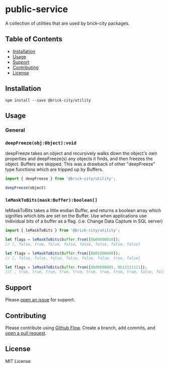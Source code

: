 # public-service

A collection of utilities that are used by brick-city packages.

## Table of Contents

- [Installation](#installation)
- [Usage](#usage)
- [Support](#support)
- [Contributing](#contributing)
- [License](#license)

## Installation

```
npm install --save @brick-city/utility
```


## Usage

### General

### `deepFreeze(obj:Object):void`

deepFreeze takes an object and recursively walks down the object's own properties and deepFreeze(s) any objects it finds, and then freezes the object. Buffers are skipped. This was a drawback of other "deepFreeze" type functions which are tripped up by Buffers.

```javascript
import { deepFreeze } from '@brick-city/utility';

deepFreeze(object)

```

### `leMaskToBits(mask:Buffer):boolean[]`

leMaskToBits takes a little endian Buffer, and returns a boolean array which signifies which bits are set on the Buffer. Use when applications use individual bits of a buffer as a flag. (i.e. Change Data Capture in SQL server)

```javascript
import { leMaskToBits } from '@brick-city/utility';

let flags = leMaskToBits(Buffer.from([0b00000010]);
// [, false, true, false, false, false, false, false, false]

let flags = leMaskToBits(Buffer.from([0b01000000]);
// [, false, false, false, false, false, false, true, false]

let flags = leMaskToBits(Buffer.from([0b00000001, 0b11111111]);
//[ , true, true, true, true, true, true, true, true, true, false, false, false, false, false, false, false, true, false, true, false, false, false, false, false ]


```
## Support

Please [open an issue](https://github.com/brick-city/utility/issues/new) for support.

## Contributing

Please contribute using [Github Flow](https://guides.github.com/introduction/flow/). Create a branch, add commits, and [open a pull request](https://github.com/brick-city/utility/compare/).

## License
MIT License
